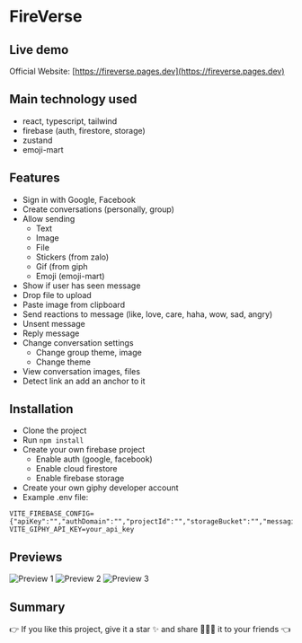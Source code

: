 # FireVerse

## Live demo

Official Website: [https://fireverse.pages.dev](https://fireverse.pages.dev)

## Main technology used

- react, typescript, tailwind
- firebase (auth, firestore, storage)
- zustand
- emoji-mart

## Features

- Sign in with Google, Facebook
- Create conversations (personally, group)
- Allow sending
  - Text
  - Image
  - File
  - Stickers (from zalo)
  - Gif (from giph
  - Emoji (emoji-mart)
- Show if user has seen message
- Drop file to upload
- Paste image from clipboard
- Send reactions to message (like, love, care, haha, wow, sad, angry)
- Unsent message
- Reply message
- Change conversation settings
  - Change group theme, image
  - Change theme
- View conversation images, files
- Detect link an add an anchor to it

## Installation

- Clone the project
- Run `npm install`
- Create your own firebase project
  - Enable auth (google, facebook)
  - Enable cloud firestore
  - Enable firebase storage
- Create your own giphy developer account
- Example .env file:

```env
VITE_FIREBASE_CONFIG={"apiKey":"","authDomain":"","projectId":"","storageBucket":"","messagingSenderId":"","appId":""}
VITE_GIPHY_API_KEY=your_api_key
```

## Previews

![Preview 1](https://res.cloudinary.com/naptest/image/upload/v1644039987/fireverse/preview-1_yujhpl.png)
![Preview 2](https://res.cloudinary.com/naptest/image/upload/v1644039987/fireverse/preview-2_qlxjjf.png)
![Preview 3](https://res.cloudinary.com/naptest/image/upload/v1644039986/fireverse/preview-3_tgqahb.png)

## Summary

👉 If you like this project, give it a star ✨ and share 👨🏻‍💻 it to your friends 👈
